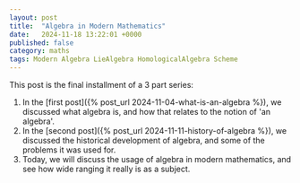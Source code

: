 ```yaml
---
layout: post
title:  "Algebra in Modern Mathematics"
date:   2024-11-18 13:22:01 +0000
published: false
category: maths
tags: Modern Algebra LieAlgebra HomologicalAlgebra Scheme
---
```


This post is the final installment of a 3 part series:
1. In the [first post]({% post_url 2024-11-04-what-is-an-algebra %}), we discussed what algebra is, and how that relates to the notion of 'an algebra'. 
2. In the [second post]({% post_url 2024-11-11-history-of-algebra %}), we discussed the historical development of algebra, and some of the problems it was used for.
3. Today, we will discuss the usage of algebra in modern mathematics, and see how wide ranging it really is as a subject.
